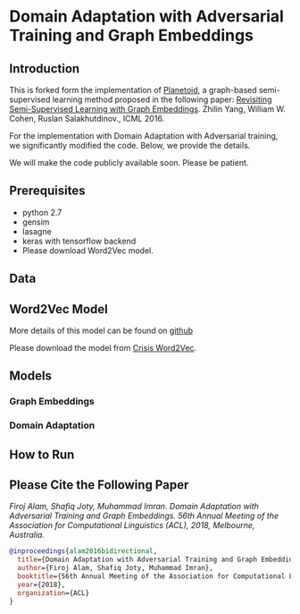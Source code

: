 # Domain Adaptation with Adversarial Training and Graph Embeddings

## Introduction

This is forked form the implementation of [Planetoid](https://github.com/kimiyoung/planetoid), a graph-based semi-supervised learning method proposed in the following paper:
[Revisiting Semi-Supervised Learning with Graph Embeddings](https://arxiv.org/abs/1603.08861).
Zhilin Yang, William W. Cohen, Ruslan Salakhutdinov., ICML 2016.

For the implementation with Domain Adaptation with Adversarial training, we significantly modified the code. Below, we provide the details.

We will make the code publicly available soon. Please be patient.

## Prerequisites
- python 2.7
- gensim
- lasagne
- keras with tensorflow backend
- Please download Word2Vec model. 


## Data

## Word2Vec Model

More details of this model can be found on [github](https://github.com/firojalam/crisis-embedding-models)

Please download the model from [Crisis Word2Vec]().

## Models

### Graph Embeddings

### Domain Adaptation



## How to Run

## Please Cite the Following Paper


*Firoj Alam, Shafiq Joty, Muhammad Imran. Domain Adaptation with Adversarial Training and Graph Embeddings. 56th Annual Meeting of the Association for Computational Linguistics (ACL), 2018, Melbourne, Australia.*

```bib
@inproceedings{alam2016bidirectional,
  title={Domain Adaptation with Adversarial Training and Graph Embeddings},
  author={Firoj Alam, Shafiq Joty, Muhammad Imran},
  booktitle={56th Annual Meeting of the Association for Computational Linguistics (ACL)},
  year={2018},
  organization={ACL}
}
```
